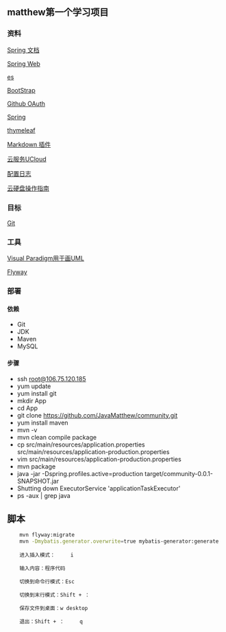 ## matthew第一个学习项目

### 资料

[Spring 文档](https://spring.io/guides)

[Spring Web](https://docs.spring.io/spring-boot/docs/2.1.8.RELEASE/reference/html/)

[es](https://elasticsearch.cn/explore)

[BootStrap](https://v3.bootcss.com/getting-started/)

[Github OAuth](https://developer.github.com/apps/building-oauth-apps/creating-an-oauth-app/)

[Spring](https://docs.spring.io/spring-boot/docs/2.1.8.RELEASE/reference/html/boot-features-sql.html)

[thymeleaf](https://www.thymeleaf.org/doc/tutorials/3.0/usingthymeleaf.html)

[Markdown 插件](http://editor.md.ipandao.com/examples/)

[云服务UCloud](https://github.com/ucloud/ufile-sdk-java)

[配置日志](https://docs.spring.io/spring-boot/docs/current/reference/html/spring-boot-features.html#boot-features)

[云硬盘操作指南](https://docs.ucloud.cn/compute/uhost/guide/disk#%E4%BA%91%E7%A1%AC%E7%9B%98)
### 目标

[Git](https://elasticsearch.cn/)

### 工具

[Visual Paradigm用于画UML](https://www.visual-paradigm.com)

[Flyway](https://flywaydb.org/getstarted/firststeps/maven)

### 部署
#### 依赖
- Git
- JDK
- Maven
- MySQL
#### 步骤
- ssh root@106.75.120.185
- yum update
- yum install git
- mkdir App
- cd App
- git clone https://github.com/JavaMatthew/community.git
- yum install maven
- mvn -v
- mvn clean compile package
- cp src/main/resources/application.properties src/main/resources/application-production.properties
- vim src/main/resources/application-production.properties
- mvn package
- java -jar -Dspring.profiles.active=production target/community-0.0.1-SNAPSHOT.jar
- Shutting down ExecutorService 'applicationTaskExecutor'
- ps -aux | grep java


## 脚本

```bash
    mvn flyway:migrate
    mvn -Dmybatis.generator.overwrite=true mybatis-generator:generate
```
```
    进入插入模式：     i

    输入内容：程序代码

    切换到命令行模式：Esc

    切换到末行模式：Shift + ：

    保存文件到桌面：w desktop

    退出：Shift + ：     q
```
